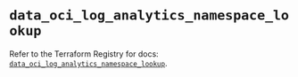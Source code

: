 # `data_oci_log_analytics_namespace_lookup`

Refer to the Terraform Registry for docs: [`data_oci_log_analytics_namespace_lookup`](https://registry.terraform.io/providers/oracle/oci/7.19.0/docs/data-sources/log_analytics_namespace_lookup).
